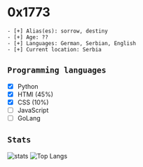 # 0x1773
```
- [+] Alias(es): sorrow, destiny
- [+] Age: ??
- [+] Languages: German, Serbian, English
- [+] Current location: Serbia
```
## `Programming languages`
- [x] Python
- [x] HTMl (45%)
- [x] CSS (10%)
- [ ] JavaScript
- [ ] GoLang
## `Stats`
![stats](https://github-readme-stats.vercel.app/api?username=0x1773&show_icons=true&theme=omni&count_private=true)
![Top Langs](https://github-readme-stats.vercel.app/api/top-langs/?username=0x1773&layout=compact&theme=omni)
